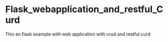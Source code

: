 # Flask_webapplication_and_restful_Curd
This an flask example with web application with crud and restful curd

